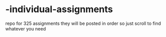 # -individual-assignments
repo for 325 assignments they will be posted in order so just scroll to find whatever you need
